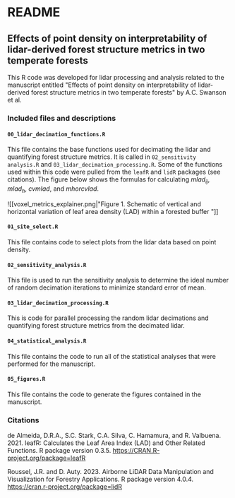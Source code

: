 # README
## Effects of point density on interpretability of lidar-derived forest structure metrics in two temperate forests

This R code was developed for lidar processing and analysis related to the manuscript entitled "Effects of point density on interpretability of lidar-derived forest structure metrics in two temperate forests" by A.C. Swanson et al. 

### Included files and descriptions
#### `00_lidar_decimation_functions.R`
This file contains the base functions used for decimating the lidar and quantifying forest structure metrics. It is called in `02_sensitivity analysis.R` and `03_lidar_decimation_processing.R`. Some of the functions used within this code were pulled from the `leafR` and `lidR` packages (see citations). The figure below shows the formulas for calculating *mlad<sub>ij</sub>*, *mlad<sub>h</sub>*, *cvmlad*, and *mhorcvlad*. 

![[voxel_metrics_explainer.png|"Figure 1. Schematic of vertical and horizontal variation of leaf area density (LAD) within a forested buffer "]]

#### `01_site_select.R`
This file contains code to select plots from the lidar data based on point density.

#### `02_sensitivity_analysis.R`
This file is used to run the sensitivity analysis to determine the ideal number of random decimation iterations to minimize standard error of mean.

#### `03_lidar_decimation_processing.R`
This is code for parallel processing the random lidar decimations and quantifying forest structure metrics from the decimated lidar.

#### `04_statistical_analysis.R`
This file contains the code to run all of the statistical analyses that were performed for the manuscript.

#### `05_figures.R`
This file contains the code to generate the figures contained in the manuscript.

### Citations
de Almeida, D.R.A., S.C. Stark, C.A. Silva, C. Hamamura, and R. Valbuena. 2021. leafR: Calculates the Leaf Area Index (LAD) and Other Related Functions. R package version 0.3.5. https://CRAN.R-project.org/package=leafR

Roussel, J.R. and D. Auty. 2023. Airborne LiDAR Data Manipulation and Visualization for Forestry Applications. R package version 4.0.4. https://cran.r-project.org/package=lidR
